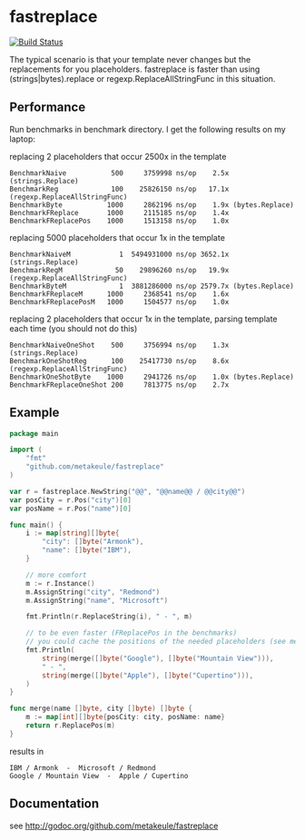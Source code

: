 fastreplace
===========

[![Build Status](https://secure.travis-ci.org/metakeule/fastreplace.png)](http://travis-ci.org/metakeule/fastreplace)

The typical scenario is that your template never changes but the replacements for you placeholders. fastreplace
is faster than using (strings|bytes).replace or regexp.ReplaceAllStringFunc in this situation.

Performance
-----------

Run benchmarks in benchmark directory.
I get the following results on my laptop:

replacing 2 placeholders that occur 2500x in the template

	BenchmarkNaive	         500	 3759998 ns/op    2.5x (strings.Replace)
	BenchmarkReg	         100	25826150 ns/op   17.1x (regexp.ReplaceAllStringFunc)
	BenchmarkByte	        1000	 2862196 ns/op    1.9x (bytes.Replace)
	BenchmarkFReplace	    1000	 2115185 ns/op    1.4x
	BenchmarkFReplacePos	1000	 1513158 ns/op    1.0x

replacing 5000 placeholders that occur 1x in the template

	BenchmarkNaiveM	           1  5494931000 ns/op 3652.1x (strings.Replace)
	BenchmarkRegM	          50	29896260 ns/op	 19.9x (regexp.ReplaceAllStringFunc)
	BenchmarkByteM	           1  3881286000 ns/op 2579.7x (bytes.Replace)
	BenchmarkFReplaceM	    1000     2368541 ns/op	  1.6x
	BenchmarkFReplacePosM	1000	 1504577 ns/op	  1.0x

replacing 2 placeholders that occur 1x in the template, parsing template each time (you should not do this)

	BenchmarkNaiveOneShot	 500	 3756994 ns/op	  1.3x (strings.Replace)
	BenchmarkOneShotReg	     100    25417730 ns/op	  8.6x (regexp.ReplaceAllStringFunc)
	BenchmarkOneShotByte    1000	 2941726 ns/op	  1.0x (bytes.Replace)
	BenchmarkFReplaceOneShot 200	 7813775 ns/op	  2.7x


Example
-------

```go
package main

import (
	"fmt"
	"github.com/metakeule/fastreplace"
)

var r = fastreplace.NewString("@@", "@@name@@ / @@city@@")
var posCity = r.Pos("city")[0]
var posName = r.Pos("name")[0]

func main() {
	i := map[string][]byte{
		"city": []byte("Armonk"),
		"name": []byte("IBM"),
	}

	// more comfort
	m := r.Instance()
	m.AssignString("city", "Redmond")
	m.AssignString("name", "Microsoft")

	fmt.Println(r.ReplaceString(i), " - ", m)

	// to be even faster (FReplacePos in the benchmarks)
	// you could cache the positions of the needed placeholders (see merg func below)
	fmt.Println(
		string(merge([]byte("Google"), []byte("Mountain View"))),
		" - ",
		string(merge([]byte("Apple"), []byte("Cupertino"))),
	)
}

func merge(name []byte, city []byte) []byte {
	m := map[int][]byte{posCity: city, posName: name}
	return r.ReplacePos(m)
}
```

results in

```
IBM / Armonk  -  Microsoft / Redmond
Google / Mountain View  -  Apple / Cupertino
```



Documentation
-------------

see http://godoc.org/github.com/metakeule/fastreplace

